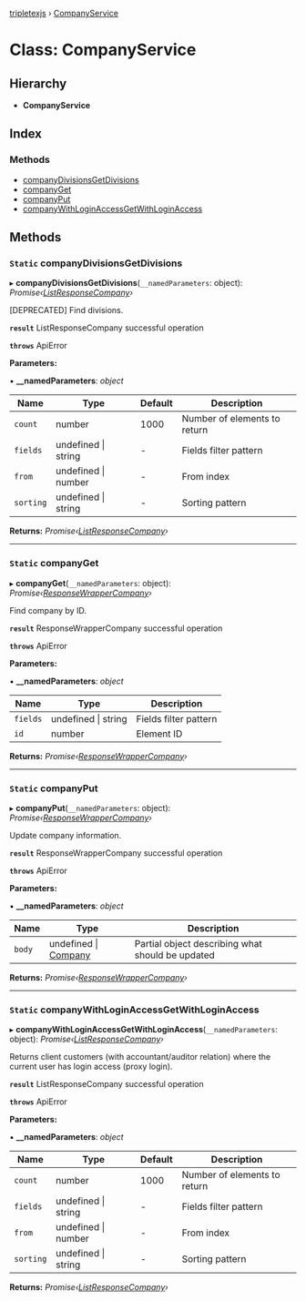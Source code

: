 [tripletexjs](../README.md) › [CompanyService](companyservice.md)

# Class: CompanyService

## Hierarchy

* **CompanyService**

## Index

### Methods

* [companyDivisionsGetDivisions](companyservice.md#static-companydivisionsgetdivisions)
* [companyGet](companyservice.md#static-companyget)
* [companyPut](companyservice.md#static-companyput)
* [companyWithLoginAccessGetWithLoginAccess](companyservice.md#static-companywithloginaccessgetwithloginaccess)

## Methods

### `Static` companyDivisionsGetDivisions

▸ **companyDivisionsGetDivisions**(`__namedParameters`: object): *Promise‹[ListResponseCompany](../interfaces/listresponsecompany.md)›*

[DEPRECATED] Find divisions.

**`result`** ListResponseCompany successful operation

**`throws`** ApiError

**Parameters:**

▪ **__namedParameters**: *object*

Name | Type | Default | Description |
------ | ------ | ------ | ------ |
`count` | number | 1000 | Number of elements to return |
`fields` | undefined &#124; string | - | Fields filter pattern |
`from` | undefined &#124; number | - | From index |
`sorting` | undefined &#124; string | - | Sorting pattern |

**Returns:** *Promise‹[ListResponseCompany](../interfaces/listresponsecompany.md)›*

___

### `Static` companyGet

▸ **companyGet**(`__namedParameters`: object): *Promise‹[ResponseWrapperCompany](../interfaces/responsewrappercompany.md)›*

Find company by ID.

**`result`** ResponseWrapperCompany successful operation

**`throws`** ApiError

**Parameters:**

▪ **__namedParameters**: *object*

Name | Type | Description |
------ | ------ | ------ |
`fields` | undefined &#124; string | Fields filter pattern |
`id` | number | Element ID |

**Returns:** *Promise‹[ResponseWrapperCompany](../interfaces/responsewrappercompany.md)›*

___

### `Static` companyPut

▸ **companyPut**(`__namedParameters`: object): *Promise‹[ResponseWrapperCompany](../interfaces/responsewrappercompany.md)›*

Update company information.

**`result`** ResponseWrapperCompany successful operation

**`throws`** ApiError

**Parameters:**

▪ **__namedParameters**: *object*

Name | Type | Description |
------ | ------ | ------ |
`body` | undefined &#124; [Company](../modules/company.md) | Partial object describing what should be updated |

**Returns:** *Promise‹[ResponseWrapperCompany](../interfaces/responsewrappercompany.md)›*

___

### `Static` companyWithLoginAccessGetWithLoginAccess

▸ **companyWithLoginAccessGetWithLoginAccess**(`__namedParameters`: object): *Promise‹[ListResponseCompany](../interfaces/listresponsecompany.md)›*

Returns client customers (with accountant/auditor relation) where the current user has login access (proxy login).

**`result`** ListResponseCompany successful operation

**`throws`** ApiError

**Parameters:**

▪ **__namedParameters**: *object*

Name | Type | Default | Description |
------ | ------ | ------ | ------ |
`count` | number | 1000 | Number of elements to return |
`fields` | undefined &#124; string | - | Fields filter pattern |
`from` | undefined &#124; number | - | From index |
`sorting` | undefined &#124; string | - | Sorting pattern |

**Returns:** *Promise‹[ListResponseCompany](../interfaces/listresponsecompany.md)›*
